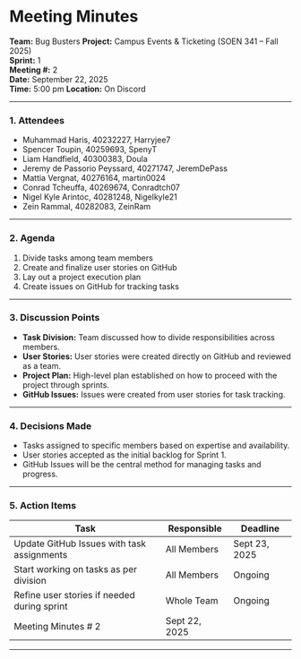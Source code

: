 # Meeting Minutes
**Team:** Bug Busters
**Project:** Campus Events & Ticketing (SOEN 341 – Fall 2025)  
**Sprint:** 1  
**Meeting #:** 2  
**Date:** September 22, 2025  
**Time:** 5:00 pm 
**Location:** On Discord 

---

### 1. Attendees
- Muhammad Haris, 40232227, Harryjee7
- Spencer Toupin, 40259693, SpenyT
- Liam Handfield, 40300383, Doula
- Jeremy de Passorio Peyssard, 40271747, JeremDePass
- Mattia Vergnat, 40276164, martin0024
- Conrad Tcheuffa, 40269674, Conradtch07
- Nigel Kyle Arintoc, 40281248, Nigelkyle21
- Zein Rammal, 40282083, ZeinRam

---

### 2. Agenda
1. Divide tasks among team members  
2. Create and finalize user stories on GitHub  
3. Lay out a project execution plan  
4. Create issues on GitHub for tracking tasks  

---

### 3. Discussion Points
- **Task Division:** Team discussed how to divide responsibilities across members.  
- **User Stories:** User stories were created directly on GitHub and reviewed as a team.  
- **Project Plan:** High-level plan established on how to proceed with the project through sprints.  
- **GitHub Issues:** Issues were created from user stories for task tracking.  

---

### 4. Decisions Made
- Tasks assigned to specific members based on expertise and availability.  
- User stories accepted as the initial backlog for Sprint 1.  
- GitHub Issues will be the central method for managing tasks and progress.  

---

### 5. Action Items
| Task | Responsible | Deadline |
|------|-------------|----------|
| Update GitHub Issues with task assignments | All Members | Sept 23, 2025 |
| Start working on tasks as per division | All Members | Ongoing |
| Refine user stories if needed during sprint | Whole Team | Ongoing |
| Meeting Minutes # 2 | Sept 22, 2025 |

---

